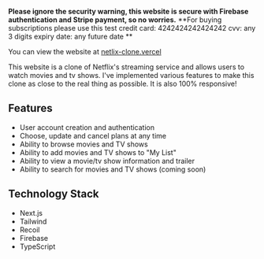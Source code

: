 **Please ignore the security warning, this website is secure with Firebase authentication and Stripe payment, so no worries.**
**For buying subscriptions please use this test credit card:
4242424242424242
cvv: any 3 digits
expiry date: any future date
**

You can view the website at [netlix-clone.vercel](https://netlix-clone-app.vercel.app)

This website is a clone of Netflix's streaming service and allows users to watch movies and tv shows. I've implemented various features to make this clone as close to the real thing as possible. It is also 100% responsive!

## Features

* User account creation and authentication
* Choose, update and cancel plans at any time
* Ability to browse movies and TV shows
* Ability to add movies and TV shows to "My List" 
* Ability to view a movie/tv show information and trailer
* Ability to search for movies and TV shows (coming soon)

## Technology Stack

* Next.js
* Tailwind
* Recoil
* Firebase
* TypeScript
